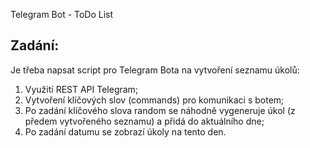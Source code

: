 Telegram Bot - ToDo List


## Zadání:
Je třeba napsat script pro Telegram Bota na vytvoření seznamu úkolů:
1. Využití REST API Telegram;
2. Vytvoření klíčových slov (commands) pro komunikaci s botem; 
3. Po zadání klíčového slova random se náhodně vygeneruje úkol (z předem vytvořeného seznamu) a přidá do aktuálního dne;
4. Po zadání datumu se zobrazí úkoly na tento den.


